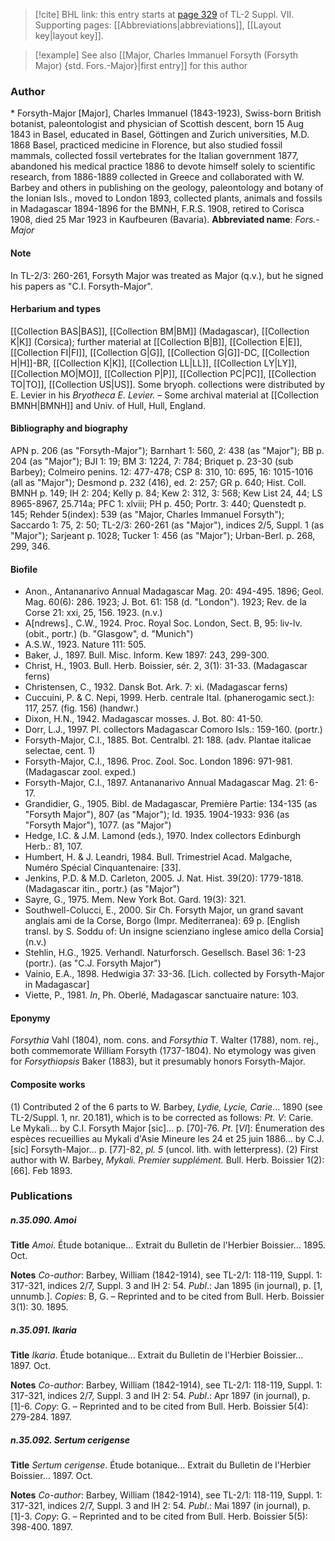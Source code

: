 > [!cite] BHL link: this entry starts at [page 329](https://www.biodiversitylibrary.org/page/33259833) of TL-2 Suppl. VII.
> Supporting pages: [[Abbreviations|abbreviations]], [[Layout key|layout key]].

> [!example] See also [[Major, Charles Immanuel Forsyth (Forsyth Major) {std. Fors.-Major}|first entry]] for this author

### Author

\* Forsyth-Major \[Major\], Charles Immanuel (1843-1923), Swiss-born British botanist, paleontologist and physician of Scottish descent, born 15 Aug 1843 in Basel, educated in Basel, Göttingen and Zurich universities, M.D. 1868 Basel, practiced medicine in Florence, but also studied fossil mammals, collected fossil vertebrates for the Italian government 1877, abandoned his medical practice 1886 to devote himself solely to scientific research, from 1886-1889 collected in Greece and collaborated with W. Barbey and others in publishing on the geology, paleontology and botany of the Ionian Isls., moved to London 1893, collected plants, animals and fossils in Madagascar 1894-1896 for the BMNH, F.R.S. 1908, retired to Corisca 1908, died 25 Mar 1923 in Kaufbeuren (Bavaria). 
**Abbreviated name**: *Fors.-Major*

#### Note

In TL-2/3: 260-261, Forsyth Major was treated as Major (q.v.), but he signed his papers as "C.I. Forsyth-Major".

#### Herbarium and types

[[Collection BAS|BAS]], [[Collection BM|BM]] (Madagascar), [[Collection K|K]] (Corsica); further material at [[Collection B|B]], [[Collection E|E]], [[Collection FI|FI]], [[Collection G|G]], [[Collection G|G]]-DC, [[Collection H|H]]-BR, [[Collection K|K]], [[Collection LL|LL]], [[Collection LY|LY]], [[Collection MO|MO]], [[Collection P|P]], [[Collection PC|PC]], [[Collection TO|TO]], [[Collection US|US]]. Some bryoph. collections were distributed by E. Levier in his *Bryotheca E. Levier.* – Some archival material at [[Collection BMNH|BMNH]] and Univ. of Hull, Hull, England.

#### Bibliography and biography

APN p. 206 (as "Forsyth-Major"); Barnhart 1: 560, 2: 438 (as "Major"); BB p. 204 (as "Major"); BJI 1: 19; BM 3: 1224, 7: 784; Briquet p. 23-30 (sub Barbey); Colmeiro penins. 12: 477-478; CSP 8: 310, 10: 695, 16: 1015-1016 (all as "Major"); Desmond p. 232 (416), ed. 2: 257; GR p. 640; Hist. Coll. BMNH p. 149; IH 2: 204; Kelly p. 84; Kew 2: 312, 3: 568; Kew List 24, 44; LS 8965-8967, 25.714a; PFC 1: xlviii; PH p. 450; Portr. 3: 440; Quenstedt p. 145; Rehder 5(index): 539 (as "Major, Charles Immanuel Forsyth"); Saccardo 1: 75, 2: 50; TL-2/3: 260-261 (as "Major"), indices 2/5, Suppl. 1 (as "Major"); Sarjeant p. 1028; Tucker 1: 456 (as "Major"); Urban-Berl. p. 268, 299, 346.

#### Biofile

- Anon., Antananarivo Annual Madagascar Mag. 20: 494-495. 1896; Geol. Mag. 60(6): 286. 1923; J. Bot. 61: 158 (d. "London"). 1923; Rev. de la Corse 21: xxi, 25, 156. 1923. (n.v.)
- A\[ndrews\]., C.W., 1924. Proc. Royal Soc. London, Sect. B, 95: liv-lv. (obit., portr.) (b. "Glasgow", d. "Munich")
- A.S.W., 1923. Nature 111: 505.
- Baker, J., 1897. Bull. Misc. Inform. Kew 1897: 243, 299-300.
- Christ, H., 1903. Bull. Herb. Boissier, sér. 2, 3(1): 31-33. (Madagascar ferns)
- Christensen, C., 1932. Dansk Bot. Ark. 7: xi. (Madagascar ferns)
- Cuccuini, P. & C. Nepi, 1999. Herb. centrale Ital. (phanerogamic sect.): 117, 257. (fig. 156) (handwr.)
- Dixon, H.N., 1942. Madagascar mosses. J. Bot. 80: 41-50.
- Dorr, L.J., 1997. Pl. collectors Madagascar Comoro Isls.: 159-160. (portr.)
- Forsyth-Major, C.I., 1885. Bot. Centralbl. 21: 188. (adv. Plantae italicae selectae, cent. 1)
- Forsyth-Major, C.I., 1896. Proc. Zool. Soc. London 1896: 971-981. (Madagascar zool. exped.)
- Forsyth-Major, C.I., 1897. Antananarivo Annual Madagascar Mag. 21: 6-17.
- Grandidier, G., 1905. Bibl. de Madagascar, Première Partie: 134-135 (as "Forsyth Major"), 807 (as "Major"); Id. 1935. 1904-1933: 936 (as "Forsyth Major"), 1077. (as "Major")
- Hedge, I.C. & J.M. Lamond (eds.), 1970. Index collectors Edinburgh Herb.: 81, 107.
- Humbert, H. & J. Leandri, 1984. Bull. Trimestriel Acad. Malgache, Numéro Spécial Cinquantenaire: \[33\].
- Jenkins, P.D. & M.D. Carleton, 2005. J. Nat. Hist. 39(20): 1779-1818. (Madagascar itin., portr.) (as "Major")
- Sayre, G., 1975. Mem. New York Bot. Gard. 19(3): 321.
- Southwell-Colucci, E., 2000. Sir Ch. Forsyth Major, un grand savant anglais ami de la Corse, Borgo (Impr. Mediterranea): 69 p. \[English transl. by S. Soddu of: Un insigne scienziano inglese amico della Corsia\] (n.v.)
- Stehlin, H.G., 1925. Verhandl. Naturforsch. Gesellsch. Basel 36: 1-23 (portr.). (as "C.J. Forsyth Major")
- Vainio, E.A., 1898. Hedwigia 37: 33-36. \[Lich. collected by Forsyth-Major in Madagascar\]
- Viette, P., 1981. *In*, Ph. Oberlé, Madagascar sanctuaire nature: 103.

#### Eponymy

*Forsythia* Vahl (1804), nom. cons. and *Forsythia* T. Walter (1788), nom. rej., both commemorate William Forsyth (1737-1804). No etymology was given for *Forsythiopsis* Baker (1883), but it presumably honors Forsyth-Major.

#### Composite works

(1) Contributed 2 of the 6 parts to W. Barbey, *Lydie, Lycie, Carie*... 1890 (see TL-2/Suppl. 1, nr. 20.181), which is to be corrected as follows:
*Pt. V*: Carie. Le Mykali... by C.I. Forsyth Major \[sic\]... p. \[70\]-76. *Pt*. \[*VI*\]: Énumeration des espèces recueillies au Mykali d'Asie Mineure les 24 et 25 juin 1886... by C.J. \[sic\] Forsyth-Major... p. \[77\]-82, *pl. 5* (uncol. lith. with letterpress).
(2) First author with W. Barbey, *Mykali. Premier supplément.* Bull. Herb. Boissier 1(2): \[66\]. Feb 1893.

### Publications

##### n.35.090. Amoi

**Title**
*Amoi*. Étude botanique... Extrait du Bulletin de l'Herbier Boissier... 1895. Oct.

**Notes**
*Co-author*: Barbey, William (1842-1914), see TL-2/1: 118-119, Suppl. 1: 317-321, indices 2/7, Suppl. 3 and IH 2: 54.
*Publ*.: Jan 1895 (in journal), p. \[1, unnumb.\]. *Copies*: B, G. – Reprinted and to be cited from Bull. Herb. Boissier 3(1): 30. 1895.

##### n.35.091. Ikaria

**Title**
*Ikaria*. Étude botanique... Extrait du Bulletin de l'Herbier Boissier... 1897. Oct.

**Notes**
*Co-author*: Barbey, William (1842-1914), see TL-2/1: 118-119, Suppl. 1: 317-321, indices 2/7, Suppl. 3 and IH 2: 54.
*Publ*.: Apr 1897 (in journal), p. \[1\]-6. *Copy*: G. – Reprinted and to be cited from Bull. Herb. Boissier 5(4): 279-284. 1897.

##### n.35.092. Sertum cerigense

**Title**
*Sertum cerigense*. Étude botanique... Extrait du Bulletin de l'Herbier Boissier... 1897. Oct.

**Notes**
*Co-author*: Barbey, William (1842-1914), see TL-2/1: 118-119, Suppl. 1: 317-321, indices 2/7, Suppl. 3 and IH 2: 54.
*Publ*.: Mai 1897 (in journal), p. \[1\]-3. *Copy*: G. – Reprinted and to be cited from Bull. Herb. Boissier 5(5): 398-400. 1897.

